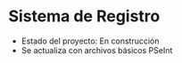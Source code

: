 <h1>Sistema de Registro</h1>

- Estado del proyecto: En construcción
- Se actualiza con archivos básicos PSeInt
